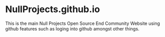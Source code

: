 # NullProjects.github.io
This is the main Null Projects Open Source End Community Website using github features such as loging into github amongst other things.
